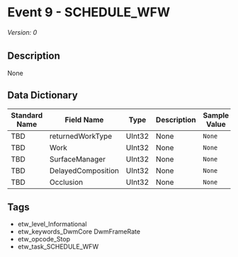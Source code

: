 # Event 9 - SCHEDULE_WFW
###### Version: 0

## Description
None

## Data Dictionary
|Standard Name|Field Name|Type|Description|Sample Value|
|---|---|---|---|---|
|TBD|returnedWorkType|UInt32|None|`None`|
|TBD|Work|UInt32|None|`None`|
|TBD|SurfaceManager|UInt32|None|`None`|
|TBD|DelayedComposition|UInt32|None|`None`|
|TBD|Occlusion|UInt32|None|`None`|

## Tags
* etw_level_Informational
* etw_keywords_DwmCore DwmFrameRate
* etw_opcode_Stop
* etw_task_SCHEDULE_WFW